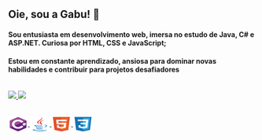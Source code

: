 
<div align="left">
  <h2>Oie, sou a Gabu! 💛</h2>
  <h4> Sou entusiasta em desenvolvimento web, imersa no estudo de Java, C# e ASP.NET. Curiosa por HTML, CSS e JavaScript; </h4> 
     <h4>Estou em constante aprendizado, ansiosa para dominar novas habilidades e contribuir para projetos desafiadores </h4></br>
</div>

<div>
   <a href="https://github.com/g4bh">
   <img height="150em" src="https://github-readme-stats.vercel.app/api?username=g4bh&show_icons=true&theme=calm_pink&include_all_commits=true&count_private=true&title_color=ffd47d&icon_color=ffd47d&border_color=ffd47d&border_radius=12"/>
   <img height="150em" src="https://github-readme-stats.vercel.app/api/top-langs/?username=g4bh&layout=compact&theme=calm_pink&title_color=ffd47d&icon_color=ffd47d&border_color=ffd47d&border_radius=8"/>
</div>  
   </br></br>

<div>
   <img align="center" height="30" width="40" src="https://raw.githubusercontent.com/devicons/devicon/master/icons/csharp/csharp-original.svg">
   <img align="center" height="30" width="40" src="https://raw.githubusercontent.com/devicons/devicon/master/icons/java/java-original.svg">
   <img align="center" height="30" width="40" src="https://raw.githubusercontent.com/devicons/devicon/master/icons/html5/html5-original.svg">
   <img align="center" height="30" width="40" src="https://raw.githubusercontent.com/devicons/devicon/master/icons/css3/css3-original.svg">
</div>      
  
  ##
  
